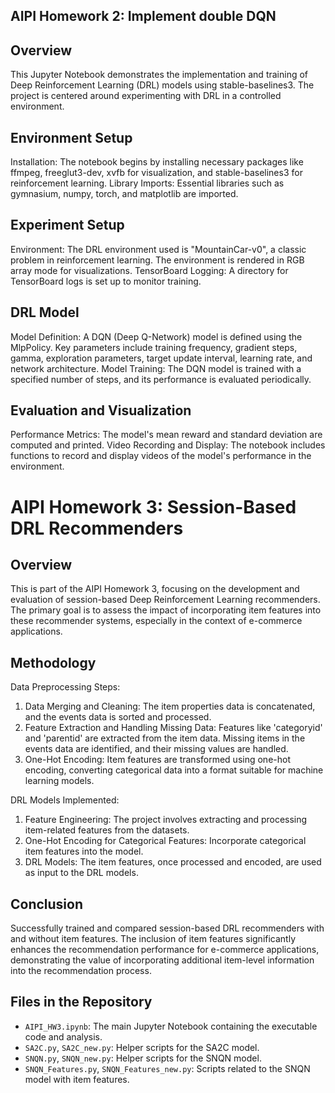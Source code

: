 ## AIPI Homework 2: Implement double DQN

## Overview
This Jupyter Notebook demonstrates the implementation and training of Deep Reinforcement Learning (DRL) models using stable-baselines3. The project is centered around experimenting with DRL in a controlled environment.

## Environment Setup
Installation: The notebook begins by installing necessary packages like ffmpeg, freeglut3-dev, xvfb for visualization, and stable-baselines3 for reinforcement learning.
Library Imports: Essential libraries such as gymnasium, numpy, torch, and matplotlib are imported.

## Experiment Setup
Environment: The DRL environment used is "MountainCar-v0", a classic problem in reinforcement learning. The environment is rendered in RGB array mode for visualizations.
TensorBoard Logging: A directory for TensorBoard logs is set up to monitor training.

## DRL Model
Model Definition: A DQN (Deep Q-Network) model is defined using the MlpPolicy. Key parameters include training frequency, gradient steps, gamma, exploration parameters, target update interval, learning rate, and network architecture.
Model Training: The DQN model is trained with a specified number of steps, and its performance is evaluated periodically.

## Evaluation and Visualization
Performance Metrics: The model's mean reward and standard deviation are computed and printed.
Video Recording and Display: The notebook includes functions to record and display videos of the model's performance in the environment.

# AIPI Homework 3: Session-Based DRL Recommenders

## Overview
This is part of the AIPI Homework 3, focusing on the development and evaluation of session-based Deep Reinforcement Learning recommenders. The primary goal is to assess the impact of incorporating item features into these recommender systems, especially in the context of e-commerce applications.

## Methodology

Data Preprocessing Steps:

1. Data Merging and Cleaning: The item properties data is concatenated, and the events data is sorted and processed.
2. Feature Extraction and Handling Missing Data: Features like 'categoryid' and 'parentid' are extracted from the item data. Missing items in the events data are identified, and their missing values are handled.
3. One-Hot Encoding: Item features are transformed using one-hot encoding, converting categorical data into a format suitable for machine learning models.

DRL Models Implemented:

1. Feature Engineering: The project involves extracting and processing item-related features from the datasets.
2. One-Hot Encoding for Categorical Features: Incorporate categorical item features into the model.
3. DRL Models: The item features, once processed and encoded, are used as input to the DRL models.

## Conclusion
Successfully trained and compared session-based DRL recommenders with and without item features. The inclusion of item features significantly enhances the recommendation performance for e-commerce applications, demonstrating the value of incorporating additional item-level information into the recommendation process.

## Files in the Repository
- `AIPI_HW3.ipynb`: The main Jupyter Notebook containing the executable code and analysis.
- `SA2C.py`, `SA2C_new.py`: Helper scripts for the SA2C model.
- `SNQN.py`, `SNQN_new.py`: Helper scripts for the SNQN model.
- `SNQN_Features.py`, `SNQN_Features_new.py`: Scripts related to the SNQN model with item features.



